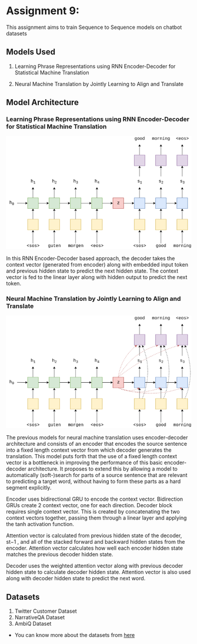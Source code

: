 # Assignment 9:

This assignment aims to train Sequence to Sequence models on chatbot datasets

## Models Used

1. Learning Phrase Representations using RNN Encoder-Decoder for Statistical Machine Translation

2. Neural Machine Translation by Jointly Learning to Align and Translate

## Model Architecture

### Learning Phrase Representations using RNN Encoder-Decoder for Statistical Machine Translation

![](images/seq2seq1.png)

In this RNN Encoder-Decoder based approach, the decoder takes the context vector (generated from encoder) along with embedded input token and previous hidden state to predict the next hidden state. The context vector is fed to the linear layer along with hidden output to predict the next token.


### Neural Machine Translation by Jointly Learning to Align and Translate

![](images/seq2seq7.png)

The previous models for neural machine translation uses encoder-decoder architecture and consists of an encoder that encodes the source sentence into a fixed length context vector from which decoder generates the translation. This model puts forth that the use of a fixed length context vector is a bottleneck in improving the performance of this basic encoder-decoder architecture. It proposes to extend this by allowing a model to automatically (soft-)search for parts of a source sentence that are relevant to predicting a target word, without having to form these parts as a hard segment explicitly.

Encoder uses bidirectional GRU to encode the context vector. Bidirection GRUs create 2 context vector, one for each direction. Decoder block requires single context vector. This is created by concatenating the two context vectors together, passing them through a linear layer and applying the tanh activation function.

Attention vector is calculated from previous hidden state of the decoder, st−1 , and all of the stacked forward and backward hidden states from the encoder. Attention vector calculates how well each encoder hidden state matches the previous decoder hidden state.

Decoder uses the weighted attention vector along with previous decoder hidden state to calculate decoder hidden state. Attention vector is also used along with decoder hidden state to predict the next word.

## Datasets

1. Twitter Customer Dataset
2. NarrativeQA Dataset
3. AmbiQ Dataset

- You can know more about the datasets from [here](https://kili-technology.com/blog/chatbot-training-datasets/)



